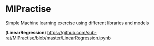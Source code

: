 # MlPractise

Simple Machine learning exercise using different libraries and models

(**LinearRegression**) https://github.com/sub-rat/MlPractise/blob/master/LinearRegression.ipynb
